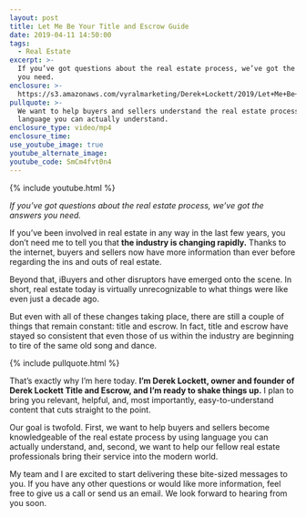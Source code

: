 ```yaml
---
layout: post
title: Let Me Be Your Title and Escrow Guide
date: 2019-04-11 14:50:00
tags:
  - Real Estate
excerpt: >-
  If you’ve got questions about the real estate process, we’ve got the answers
  you need.
enclosure: >-
  https://s3.amazonaws.com/vyralmarketing/Derek+Lockett/2019/Let+Me+Be+Your+Title+and+Escrow+Guide.mp4
pullquote: >-
  We want to help buyers and sellers understand the real estate process using
  language you can actually understand.
enclosure_type: video/mp4
enclosure_time:
use_youtube_image: true
youtube_alternate_image:
youtube_code: SmCm4fvt0n4
---
```


{% include youtube.html %}

*If you’ve got questions about the real estate process, we’ve got the answers you need.*

If you’ve been involved in real estate in any way in the last few years, you don’t need me to tell you that **the industry is changing rapidly.** Thanks to the internet, buyers and sellers now have more information than ever before regarding the ins and outs of real estate. 

Beyond that, iBuyers and other disruptors have emerged onto the scene. In short, real estate today is virtually unrecognizable to what things were like even just a decade ago. 

But even with all of these changes taking place, there are still a couple of things that remain constant: title and escrow. In fact, title and escrow have stayed so consistent that even those of us within the industry are beginning to tire of the same old song and dance.

{% include pullquote.html %}

That’s exactly why I’m here today. **I’m Derek Lockett, owner and founder of Derek Lockett Title and Escrow, and I’m ready to shake things up.** I plan to bring you relevant, helpful, and, most importantly, easy-to-understand content that cuts straight to the point. 

Our goal is twofold. First, we want to help buyers and sellers become knowledgeable of the real estate process by using language you can actually understand, and, second, we want to help our fellow real estate professionals bring their service into the modern world. 

My team and I are excited to start delivering these bite-sized messages to you. If you have any other questions or would like more information, feel free to give us a call or send us an email. We look forward to hearing from you soon.